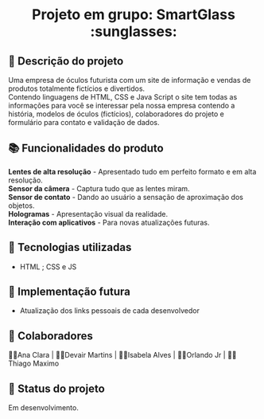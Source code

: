<h1 align="center">Projeto em grupo: SmartGlass :sunglasses:</h1>

## :memo: Descrição do projeto
Uma empresa de óculos futurista com um site de informação e vendas de produtos totalmente fictícios e divertidos.<br>
Contendo linguagens de HTML, CSS e Java Script o site tem todas as informações para você se interessar pela nossa empresa contendo a história, modelos de óculos (fictícios), colaboradores do projeto e formulário para contato e validação de dados.

## :books: Funcionalidades do produto
<strong>Lentes de alta resolução</strong> - Apresentado tudo em perfeito formato e em alta resolução.<br>
<strong>Sensor da câmera</strong> - Captura tudo que as lentes miram.<br>
<strong>Sensor de contato</strong> - Dando ao usuário a sensação de aproximação dos objetos.<br>
<strong>Hologramas</strong> - Apresentação visual da realidade.<br>
<strong>Interação com aplicativos</strong> - Para novas atualizações futuras.

## :wrench: Tecnologias utilizadas
* HTML ; CSS e JS

## :rocket: Implementação futura
* Atualização dos links pessoais de cada desenvolvedor

## :handshake: Colaboradores
🧑‍💻Ana Clara | 🧑‍💻Devair Martins | 🧑‍💻Isabela Alves | 🧑‍💻Orlando Jr | 🧑‍💻Thiago Maximo

## :dart: Status do projeto
Em desenvolvimento.
